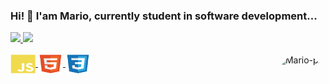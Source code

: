 ### Hi! 👋 I'am Mario, currently student in software development...

<div>
  <a href="https://github.com/Wario-ajs">
  <img height="180em" src="https://github-readme-stats.vercel.app/api?username=Wario-ajs&show_icons=true&theme=github_dark&include_all_commits=true&count_private=true"/>
  <img height="180em" src="https://github-readme-stats.vercel.app/api/top-langs/?username=Wario-ajs&layout=compact&langs_count=7&theme=github_dark"/>
</div>
<div style="display: inline_block"><br>
  <img align="center" alt="Mario-Js" height="30" width="40" src="https://raw.githubusercontent.com/devicons/devicon/master/icons/javascript/javascript-plain.svg">
  <img align="center" alt="Mario-HTML" height="30" width="40" src="https://raw.githubusercontent.com/devicons/devicon/master/icons/html5/html5-original.svg">
  <img align="center" alt="Mario-CSS" height="30" width="40" src="https://raw.githubusercontent.com/devicons/devicon/master/icons/css3/css3-original.svg">
  <img align="right" alt="Mario-pic" height="150" style="border-radius:50px;" src="">
</div>
  
  ##
